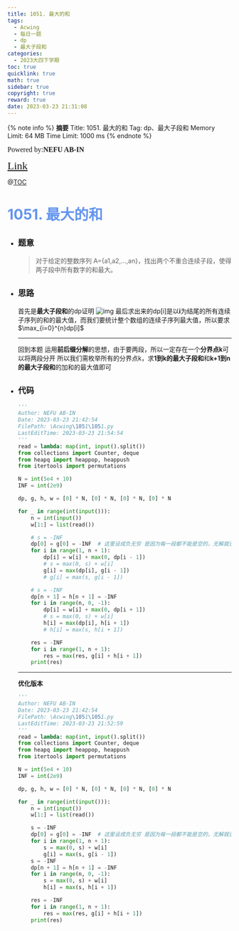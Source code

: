 ```yaml
---
title: 1051. 最大的和
tags:
  - Acwing
  - 每日一题
  - dp
  - 最大子段和
categories:
  - 2023大四下学期
toc: true
quicklink: true
math: true
sidebar: true
copyright: true
reward: true
date: 2023-03-23 21:31:08
---
```



{% note info %}
**摘要**
Title: 1051. 最大的和
Tag: dp、最大子段和
Memory Limit: 64 MB
Time Limit: 1000 ms
{% endnote %}
<!-- more -->

<font size=3 face=楷体>Powered by:**NEFU AB-IN**</font>

<font color=#FFA500 size=5 face=楷体>[Link](https://www.acwing.com/problem/content/1053/)</font>

@[TOC](文章目录)

# <font color=#6495ED size=6>1051. 最大的和</font>

* ## <font size=4 face=粗体>题意</font>

  >对于给定的整数序列 A={a1,a2,…,an}，找出两个不重合连续子段，使得两子段中所有数字的和最大。

* ## <font size=4 face=粗体>思路</font>

  首先是**最大子段和**的dp证明
  ![img](https://oss.ab-in.cn/Pictures/1051.jpg)
  最后求出来的dp[i]是以**i**为结尾的所有连续子序列的和的最大值，而我们要统计整个数组的连续子序列最大值，所以要求$\max_{i=0}^{n}dp[i]$
  ****
  回到本题
  运用**前后缀分解**的思想，由于要两段，所以一定存在一个**分界点k**可以将两段分开
  所以我们需枚举所有的分界点k，求**1到k的最大子段和**和**k+1到n的最大子段和**的加和的最大值即可

* ## <font size=4 face=粗体>代码</font>

  ```python
  '''
  Author: NEFU AB-IN
  Date: 2023-03-23 21:42:54
  FilePath: \Acwing\1051\1051.py
  LastEditTime: 2023-03-23 21:54:54
  '''
  read = lambda: map(int, input().split())
  from collections import Counter, deque
  from heapq import heappop, heappush
  from itertools import permutations

  N = int(5e4 + 10)
  INF = int(2e9)

  dp, g, h, w = [0] * N, [0] * N, [0] * N, [0] * N

  for _ in range(int(input())):
      n = int(input())
      w[1:] = list(read())

      # s = -INF
      dp[0] = g[0] = -INF  # 这里设成负无穷 是因为每一段都不能是空的，无解就设成-INF
      for i in range(1, n + 1):
          dp[i] = w[i] + max(0, dp[i - 1])
          # s = max(0, s) + w[i]
          g[i] = max(dp[i], g[i - 1])
          # g[i] = max(s, g[i - 1])

      # s = -INF
      dp[n + 1] = h[n + 1] = -INF
      for i in range(n, 0, -1):
          dp[i] = w[i] + max(0, dp[i + 1])
          # s = max(0, s) + w[i]
          h[i] = max(dp[i], h[i + 1])
          # h[i] = max(s, h[i + 1])

      res = -INF
      for i in range(1, n + 1):
          res = max(res, g[i] + h[i + 1])
      print(res)
  ```

  ****
  **优化版本**
  ```python
  '''
  Author: NEFU AB-IN
  Date: 2023-03-23 21:42:54
  FilePath: \Acwing\1051\1051.py
  LastEditTime: 2023-03-23 21:52:59
  '''
  read = lambda: map(int, input().split())
  from collections import Counter, deque
  from heapq import heappop, heappush
  from itertools import permutations

  N = int(5e4 + 10)
  INF = int(2e9)

  dp, g, h, w = [0] * N, [0] * N, [0] * N, [0] * N

  for _ in range(int(input())):
      n = int(input())
      w[1:] = list(read())

      s = -INF
      dp[0] = g[0] = -INF  # 这里设成负无穷 是因为每一段都不能是空的，无解就设成-INF
      for i in range(1, n + 1):
          s = max(0, s) + w[i]
          g[i] = max(s, g[i - 1])
      s = -INF
      dp[n + 1] = h[n + 1] = -INF
      for i in range(n, 0, -1):
          s = max(0, s) + w[i]
          h[i] = max(s, h[i + 1])

      res = -INF
      for i in range(1, n + 1):
          res = max(res, g[i] + h[i + 1])
      print(res)
  ```